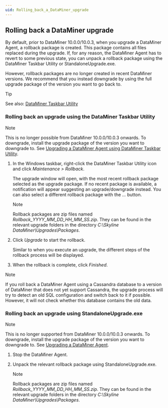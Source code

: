 ```yaml
---
uid: Rolling_back_a_DataMiner_upgrade
---
```


## Rolling back a DataMiner upgrade

By default, prior to DataMiner 10.0.0/10.0.3, when you upgrade a DataMiner Agent, a rollback package is created. This package contains all files replaced during the upgrade. If, for any reason, the DataMiner Agent has to revert to some previous state, you can unpack a rollback package using the DataMiner Taskbar Utility or StandaloneUpgrade.exe. 

However, rollback packages are no longer created in recent DataMiner versions. We recommend that you instead downgrade by using the full upgrade package of the version you want to go back to.

> [!TIP]
> See also:
> [DataMiner Taskbar Utility](../../part_7/DataminerTools/DataMiner_Taskbar_Utility.md)

### Rolling back an upgrade using the DataMiner Taskbar Utility

> [!NOTE]
> This is no longer possible from DataMiner 10.0.0/10.0.3 onwards. To downgrade, install the upgrade package of the version you want to downgrade to. See [Upgrading a DataMiner Agent using DataMiner Taskbar Utility](Upgrading_a_DataMiner_Agent_using_DataMiner_Taskbar_Utility.md).

1. In the Windows taskbar, right-click the DataMiner Taskbar Utility icon and click *Maintenance \> Rollback*.

    The upgrade window will open, with the most recent rollback package selected as the upgrade package.     If no recent package is available, a notification will appear suggesting an upgrade/downgrade instead.
    You can also select a different rollback package with the *...* button.

    > [!NOTE]
    > Rollback packages are zip files named *Rollback_YYYY_MM_DD_HH_MM_SS.zip*. They can be found in the relevant upgrade folders in the directory *C:\\Skyline DataMiner\\Upgrades\\Packages*.

2. Click *Upgrade* to start the rollback.

    Similar to when you execute an upgrade, the different steps of the rollback process will be displayed.

3. When the rollback is complete, click *Finished*.

> [!NOTE]
> If you roll back a DataMiner Agent using a Cassandra database to a version of DataMiner that does not yet support Cassandra, the upgrade process will try to detect an old SQL configuration and switch back to it if possible. However, it will not check whether this database contains the old data.

### Rolling back an upgrade using StandaloneUpgrade.exe

> [!NOTE]
> This is no longer supported from DataMiner 10.0.0/10.0.3 onwards. To downgrade, install the upgrade package of the version you want to downgrade to. See [Upgrading a DataMiner Agent](Upgrading_a_DataMiner_Agent.md).

1. Stop the DataMiner Agent.

2. Unpack the relevant rollback package using StandaloneUpgrade.exe.

    > [!NOTE]
    > Rollback packages are zip files named *Rollback_YYYY_MM_DD_HH_MM_SS.zip*. They can be found in the relevant upgrade folders in the directory *C:\\Skyline DataMiner\\Upgrades\\Packages*.
    >
